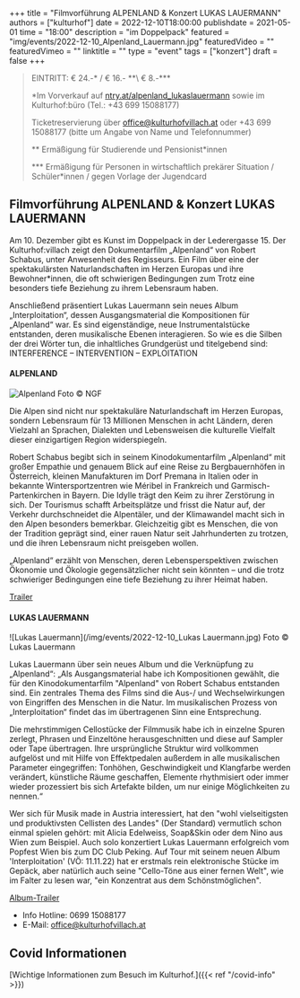 +++
title = "Filmvorführung ALPENLAND & Konzert LUKAS LAUERMANN"
authors = ["kulturhof"]
date = 2022-12-10T18:00:00
publishdate = 2021-05-01
time = "18:00"
description = "im Doppelpack"
featured = "img/events/2022-12-10_Alpenland_Lauermann.jpg"
featuredVideo = ""
featuredVimeo = ""
linktitle = ""
type = "event"
tags = ["konzert"]
draft = false
+++

>
> EINTRITT: € 24.-\* / € 16.- *\*\ € 8.-\*\*\*
>
> \*Im Vorverkauf auf [ntry.at/alpenland_lukaslauermann](https://ntry.at/alpenland_lukaslauermann) sowie im Kulturhof:büro (Tel.: +43 699 15088177)
>
>Ticketreservierung über office@kulturhofvillach.at oder +43 699 15088177 (bitte um Angabe von Name und Telefonnummer) 
> 
> \*\* Ermäßigung für Studierende und Pensionist\*innen
>
> \*\*\* Ermäßigung für Personen in wirtschaftlich prekärer Situation / Schüler\*innen / gegen Vorlage der Jugendcard
>


## Filmvorführung ALPENLAND & Konzert LUKAS LAUERMANN

Am 10. Dezember gibt es Kunst im Doppelpack in der Lederergasse 15. Der Kulturhof:villach zeigt den Dokumentarfilm „Alpenland“ von Robert Schabus, unter Anwesenheit des Regisseurs. Ein Film über eine der spektakulärsten Naturlandschaften im Herzen Europas und ihre Bewohner\*innen, die oft schwierigen Bedingungen zum Trotz eine besonders tiefe Beziehung zu ihrem Lebensraum haben.

Anschließend präsentiert Lukas Lauermann sein neues Album „Interploitation“, dessen Ausgangsmaterial die Kompositionen für „Alpenland“ war. Es sind eigenständige, neue Instrumentalstücke entstanden, deren musikalische Ebenen interagieren. So wie es die Silben der drei Wörter tun, die inhaltliches Grundgerüst und titelgebend sind: INTERFERENCE – INTERVENTION – EXPLOITATION

#### ALPENLAND
![Alpenland](/img/events/2022-12-10_ALPENLAND_Still_c_NGF.jpg)
Foto © NGF

Die Alpen sind nicht nur spektakuläre Naturlandschaft im Herzen Europas, sondern Lebensraum für 13 Millionen Menschen in acht Ländern, deren Vielzahl an Sprachen, Dialekten und Lebensweisen die kulturelle Vielfalt dieser einzigartigen Region widerspiegeln.

Robert Schabus begibt sich in seinem Kinodokumentarfilm „Alpenland“ mit großer Empathie und genauem Blick auf eine Reise zu Bergbauernhöfen in Österreich, kleinen Manufakturen im Dorf Premana in Italien oder in bekannte Wintersportzentren wie Méribel in Frankreich und Garmisch-Partenkirchen in Bayern. Die Idylle trägt den Keim zu ihrer Zerstörung in sich. Der Tourismus schafft Arbeitsplätze und frisst die Natur auf, der Verkehr durchschneidet die Alpentäler, und der Klimawandel macht sich in den Alpen besonders bemerkbar. Gleichzeitig gibt es Menschen, die von der Tradition geprägt sind, einer rauen Natur seit Jahrhunderten zu trotzen, und die ihren Lebensraum nicht preisgeben wollen.

„Alpenland“ erzählt von Menschen, deren Lebensperspektiven zwischen Ökonomie und Ökologie gegensätzlicher nicht sein könnten – und die trotz schwieriger Bedingungen eine tiefe Beziehung zu ihrer Heimat haben.

[Trailer](https://www.alpenland-film.at/de/trailer)

#### LUKAS LAUERMANN
![Lukas Lauermann](/img/events/2022-12-10_Lukas Lauermann.jpg)
Foto © Lukas Lauermann

Lukas Lauermann über sein neues Album und die Verknüpfung zu „Alpenland“:
„Als Ausgangsmaterial habe ich Kompositionen gewählt, die für den Kinodokumentarfilm
"Alpenland" von Robert Schabus entstanden sind. Ein zentrales Thema des Films sind die
Aus-/ und Wechselwirkungen von Eingriffen des Menschen in die Natur. Im musikalischen
Prozess von „Interploitation“ findet das im übertragenen Sinn eine Entsprechung.

Die mehrstimmigen Cellostücke der Filmmusik habe ich in einzelne Spuren zerlegt, Phrasen
und Einzeltöne herausgeschnitten und diese auf Sampler oder Tape übertragen.
Ihre ursprüngliche Struktur wird vollkommen aufgelöst und mit Hilfe von Effektpedalen
außerdem in alle musikalischen Parameter eingegriffen: Tonhöhen, Geschwindigkeit und
Klangfarbe werden verändert, künstliche Räume geschaffen, Elemente rhythmisiert oder
immer wieder prozessiert bis sich Artefakte bilden, um nur einige Möglichkeiten zu nennen.“

Wer sich für Musik made in Austria interessiert, hat den "wohl vielseitigsten und produktivsten
Cellisten des Landes" (Der Standard) vermutlich schon einmal spielen gehört: mit Alicia
Edelweiss, Soap&Skin oder dem Nino aus Wien zum Beispiel. Auch solo konzertiert Lukas
Lauermann erfolgreich vom Popfest Wien bis zum DC Club Peking.
Auf Tour mit seinem neuen Album 'Interploitation' (VÖ: 11.11.22) hat er erstmals rein
elektronische Stücke im Gepäck, aber natürlich auch seine "Cello-Töne aus einer fernen
Welt", wie im Falter zu lesen war, "ein Konzentrat aus dem Schönstmöglichen".

[Album-Trailer](https://www.youtube.com/watch?v=kIOzZRvRTTg)


- Info Hotline: 0699 15088177 
- E-Mail: office@kulturhofvillach.at

## Covid Informationen

[Wichtige Informationen zum Besuch im Kulturhof.]({{< ref "/covid-info" >}})
